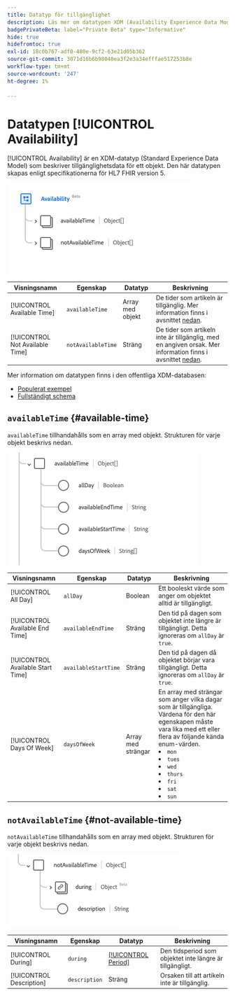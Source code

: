 ```yaml
---
title: Datatyp för tillgänglighet
description: Läs mer om datatypen XDM (Availability Experience Data Model).
badgePrivateBeta: label="Private Beta" type="Informative"
hide: true
hidefromtoc: true
exl-id: 18c0b767-adf0-480e-9cf2-63e21d05b362
source-git-commit: 3071d16b6b98040ea3f2e3a34efffae517253b8e
workflow-type: tm+mt
source-wordcount: '247'
ht-degree: 1%

---
```


# Datatypen [!UICONTROL Availability]

[!UICONTROL Availability] är en XDM-datatyp (Standard Experience Data Model) som beskriver tillgänglighetsdata för ett objekt. Den här datatypen skapas enligt specifikationerna för HL7 FHIR version 5.

![Datatypsstruktur för tillgänglighet](../../../images/healthcare/data-types/availability/availability.png)

| Visningsnamn | Egenskap | Datatyp | Beskrivning |
| --- | --- | --- | --- |
| [!UICONTROL Available Time] | `availableTime` | Array med objekt | De tider som artikeln är tillgänglig. Mer information finns i avsnittet [nedan](#available-time). |
| [!UICONTROL Not Available Time] | `notAvailableTime` | Sträng | De tider som artikeln inte är tillgänglig, med en angiven orsak. Mer information finns i avsnittet [nedan](#not-available-time). |

Mer information om datatypen finns i den offentliga XDM-databasen:

* [Populerat exempel](https://github.com/adobe/xdm/blob/master/extensions/industry/healthcare/fhir/datatypes/availability.example.1.json)
* [Fullständigt schema](https://github.com/adobe/xdm/blob/master/extensions/industry/healthcare/fhir/datatypes/availability.schema.json)

## `availableTime` {#available-time}

`availableTime` tillhandahålls som en array med objekt. Strukturen för varje objekt beskrivs nedan.

![Tillgänglig tidsstruktur](../../../images/healthcare/data-types/availability/available-time.png)

| Visningsnamn | Egenskap | Datatyp | Beskrivning |
| --- | --- | --- | --- |
| [!UICONTROL All Day] | `allDay` | Boolean | Ett booleskt värde som anger om objektet alltid är tillgängligt. |
| [!UICONTROL Available End Time] | `availableEndTime` | Sträng | Den tid på dagen som objektet inte längre är tillgängligt. Detta ignoreras om `allDay` är `true`. |
| [!UICONTROL Available Start Time] | `availableStartTime` | Sträng | Den tid på dagen då objektet börjar vara tillgängligt. Detta ignoreras om `allDay` är `true`. |
| [!UICONTROL Days Of Week] | `daysOfWeek` | Array med strängar | En array med strängar som anger vilka dagar som är tillgängliga. Värdena för den här egenskapen måste vara lika med ett eller flera av följande kända enum-värden. <li> `mon` </li> <li> `tues` </li> <li> `wed` </li> <li> `thurs`</li>  <li> `fri` </li> <li> `sat`</li> <li> `sun`</li> |

## `notAvailableTime` {#not-available-time}

`notAvailableTime` tillhandahålls som en array med objekt. Strukturen för varje objekt beskrivs nedan.

![Inte tillgänglig tidsstruktur](../../../images/healthcare/data-types/availability/not-available-time.png)

| Visningsnamn | Egenskap | Datatyp | Beskrivning |
| --- | --- | --- | --- |
| [!UICONTROL During] | `during` | [[!UICONTROL Period]](../data-types/period.md) | Den tidsperiod som objektet inte längre är tillgängligt. |
| [!UICONTROL Description] | `description` | Sträng | Orsaken till att artikeln inte är tillgänglig. |
